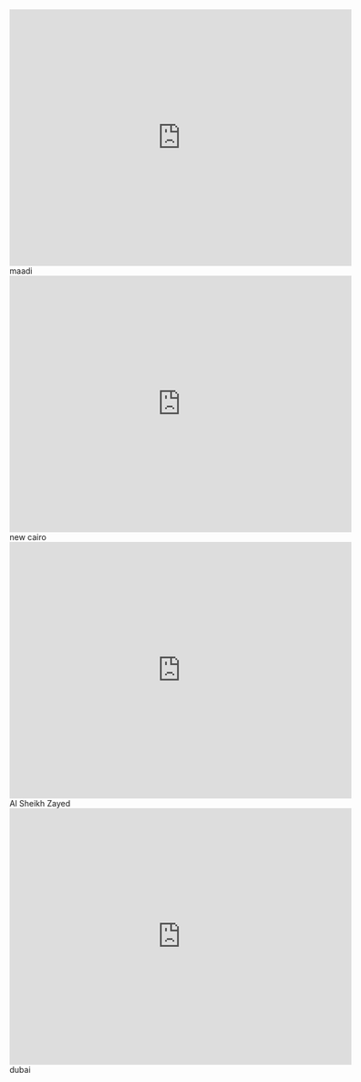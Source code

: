 <iframe src="https://www.google.com/maps/embed?pb=!1m16!1m12!1m3!1d220816.3272774196!2d31.23465504974026!3d30.144121454545452!2m3!1f0!2f0!3f0!3m2!1i1024!2i768!4f13.1!2m1!1ssupakoto!5e0!3m2!1sen!2seg!4v1752323591055!5m2!1sen!2seg" width="600" height="450" style="border:0;" allowfullscreen="" loading="lazy" referrerpolicy="no-referrer-when-downgrade"></iframe>maadi

<iframe src="https://www.google.com/maps/embed?pb=!1m12!1m8!1m3!1d110548.0604828305!2d31.4318848!3d30.0188681!3m2!1i1024!2i768!4f13.1!2m1!1ssupakoto%20new%20cairo!5e0!3m2!1sen!2seg!4v1752324277954!5m2!1sen!2seg" width="600" height="450" style="border:0;" allowfullscreen="" loading="lazy" referrerpolicy="no-referrer-when-downgrade"></iframe> new cairo

<iframe src="https://www.google.com/maps/embed?pb=!1m18!1m12!1m3!1d3454.5963414738007!2d30.975254075552815!3d30.019744974936046!2m3!1f0!2f0!3f0!3m2!1i1024!2i768!4f13.1!3m3!1m2!1s0x145859005e038423%3A0x4244630f94231619!2sSupa%20koto!5e0!3m2!1sen!2seg!4v1752324310394!5m2!1sen!2seg" width="600" height="450" style="border:0;" allowfullscreen="" loading="lazy" referrerpolicy="no-referrer-when-downgrade"></iframe> Al Sheikh Zayed 

<iframe src="https://www.google.com/maps/embed?pb=!1m18!1m12!1m3!1d3612.5429206026693!2d55.2361562!3d25.117329400000003!2m3!1f0!2f0!3f0!3m2!1i1024!2i768!4f13.1!3m3!1m2!1s0x3e5f69816893860d%3A0x1e9b8e55304a3bb8!2sSupaKoto%20Japanese%20Paint%20Protection%20Films!5e0!3m2!1sen!2seg!4v1752324372603!5m2!1sen!2seg" width="600" height="450" style="border:0;" allowfullscreen="" loading="lazy" referrerpolicy="no-referrer-when-downgrade"></iframe> dubai
